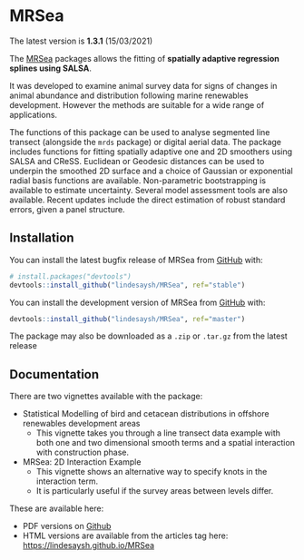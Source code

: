 
<!-- README.md is generated from README.Rmd. Please edit that file -->

# MRSea

The latest version is **1.3.1** (15/03/2021)

The [MRSea](https://lindesaysh.github.io/MRSea) packages allows the fitting of **spatially adaptive regression
splines using SALSA**.

It was developed to examine animal survey data for signs of changes in
animal abundance and distribution following marine renewables
development. However the methods are suitable for a wide range of
applications.

The functions of this package can be used to analyse segmented line
transect (alongside the `mrds` package) or digital aerial data. The
package includes functions for fitting spatially adaptive one and 2D
smoothers using SALSA and CReSS. Euclidean or Geodesic distances can be
used to underpin the smoothed 2D surface and a choice of Gaussian or
exponential radial basis functions are available. Non-parametric
bootstrapping is available to estimate uncertainty. Several model
assessment tools are also available. Recent updates include the direct
estimation of robust standard errors, given a panel structure.

## Installation

You can install the latest bugfix release of MRSea from
[GitHub](https://github.com/lindesaysh/MRSea) with:

``` r
# install.packages("devtools")
devtools::install_github("lindesaysh/MRSea", ref="stable")
```

You can install the development version of MRSea from
[GitHub](https://github.com/lindesaysh/MRSea) with:

``` r
devtools::install_github("lindesaysh/MRSea", ref="master")
```

The package may also be downloaded as a `.zip` or `.tar.gz` from the
latest release

## Documentation

There are two vignettes available with the package:

-   Statistical Modelling of bird and cetacean distributions in offshore
    renewables development areas
    -   This vignette takes you through a line transect data example
        with both one and two dimensional smooth terms and a spatial
        interaction with construction phase.
-   MRSea: 2D Interaction Example
    -   This vignette shows an alternative way to specify knots in the
        interaction term.
    -   It is particularly useful if the survey areas between levels
        differ.

These are available here:

-   PDF versions on
    [Github](https://github.com/lindesaysh/MRSea/tree/master/inst/docs)
-   HTML versions are available from the articles tag here: https://lindesaysh.github.io/MRSea
